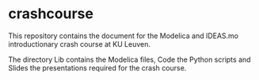 crashcourse
===========

This repository contains the document for the Modelica and IDEAS.mo introductionary crash course at KU Leuven.

The directory Lib contains the Modelica files, Code the Python scripts and Slides the presentations required for the crash course. 
